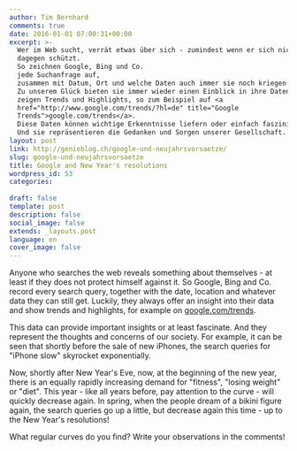 ```yaml
---
author: Tim Bernhard
comments: true
date: 2016-01-01 07:00:31+00:00
excerpt: >-
  Wer im Web sucht, verrät etwas über sich - zumindest wenn er sich nicht
  dagegen schützt.
  So zeichnen Google, Bing und Co.
  jede Suchanfrage auf,
  zusammen mit Datum, Ort und welche Daten auch immer sie noch kriegen können.
  Zu unserem Glück bieten sie immer wieder einen Einblick in ihre Daten und
  zeigen Trends und Highlights, so zum Beispiel auf <a
  href="http://www.google.com/trends/?hl=de" title="Google
  Trends">google.com/trends</a>.
  Diese Daten können wichtige Erkenntnisse liefern oder einfach faszinieren.
  Und sie repräsentieren die Gedanken und Sorgen unserer Gesellschaft.
layout: post
link: http://genieblog.ch/google-und-neujahrsvorsaetze/
slug: google-und-neujahrsvorsaetze
title: Google and New Year's resolutions
wordpress_id: 53
categories:
  
draft: false
template: post
description: false
social_image: false
extends: _layouts.post
language: en
cover_image: false
---
```


Anyone who searches the web reveals something about themselves - at least if they does not protect himself against it.
So Google, Bing and Co. record every search query, together with the date, location and whatever data they can still get.
Luckily, they always offer an insight into their data and show trends and highlights, for example on [google.com/trends](http://www.google.com/trends/?hl=en).

This data can provide important insights or at least fascinate.
And they represent the thoughts and concerns of our society.
For example, it can be seen that shortly before the sale of new iPhones, the search queries for "iPhone slow" skyrocket exponentially.

Now, shortly after New Year's Eve, now, at the beginning of the new year, there is an equally rapidly increasing demand for "fitness", "losing weight" or "diet". This year - like all years before, pay attention to the curve - will quickly decrease again.
In spring, when the people dream of a bikini figure again, the search queries go up a little, but decrease again this time - up to the New Year's resolutions!

What regular curves do you find? Write your observations in the comments!

